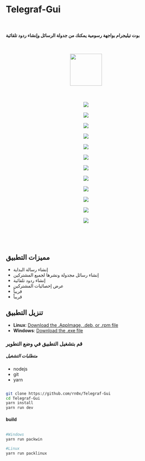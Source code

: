 # Telegraf-Gui

<br>

#### بوت تيليجرام بواجهة رسومية يمكنك من جدولة الرسائل وإنشاء ردود تلقائية

<br>

<p align="center">
  <img align="center" src="/github/logo.png" width="100px"> <br><br><br><br>
  <img align="center" src="/github/1.png"> <br><br>
  <img align="center" src="/github/2.png"> <br><br>
  <img align="center" src="/github/3.png"> <br><br>
  <img align="center" src="/github/4.png"> <br><br>
  <img align="center" src="/github/5.png"> <br><br>
  <img align="center" src="/github/6.png"> <br><br>
  <img align="center" src="/github/7.png"> <br><br>
  <img align="center" src="/github/8.png"> <br><br>
  <img align="center" src="/github/9.png"> <br><br>
  <img align="center" src="/github/10.png"> <br><br>
  <img align="center" src="/github/11.png"> <br><br>
  <img align="center" src="/github/12.png"> <br><br>
</p>


<br><br>

## مميزات التطبيق

- إنشاء رسالة البداية
- إنشاء رسائل مجدولة ونشرها لجميع المشتركين
- إنشاء ردود تلقائية
- عرض إحصائيات المشتركين
- قريباً
- قريباً


## تنزيل التطبيق

- **Linux**: [Download the .AppImage, .deb, or .rpm file](https://github.com/rn0x/Telegraf-Gui/releases/latest)
- **Windows**: [Download the .exe file](https://github.com/rn0x/Telegraf-Gui/releases/latest)

### قم  بتشغيل التطبيق في وضع التطوير 

##### متطلبات التشغيل 
- nodejs
- git 
- yarn


```bash

git clone https://github.com/rn0x/Telegraf-Gui
cd Telegraf-Gui
yarn install
yarn run dev

```

#### build 

```bash

#Windows
yarn run packwin

#Linux
yarn run packlinux


```
